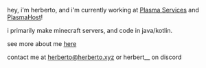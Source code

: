 
hey, i'm herberto, and i'm currently working at [Plasma Services](https://plasma.services/) and [PlasmaHost](https://plasmahost.net/)!


i primarily make minecraft servers, and code in java/kotlin.

see more about me [here](https://herberto.xyz/)

contact me at herberto@herberto.xyz or herbert__ on discord

<!--
**Cartyoo/Cartyoo** is a ✨ _special_ ✨ repository because its `README.md` (this file) appears on your GitHub profile.

Here are some ideas to get you started:

- 🔭 I’m currently working on ...
- 🌱 I’m currently learning ...
- 👯 I’m looking to collaborate on ...
- 🤔 I’m looking for help with ...
- 💬 Ask me about ...
- 📫 How to reach me: ...
- 😄 Pronouns: ...
- ⚡ Fun fact: ...
-->
